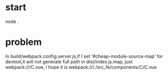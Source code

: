 # start
node .
# problem
In build/webpack.config.server.js,if I set '#cheap-module-source-map' for devtool,it will not generate full path in dist/index.js.map, just
webpack:///C.vue, I hope it is webpack:///./src_fe/components/C/C.vue